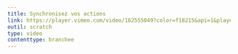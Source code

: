 ```yaml
---
title: Synchronisez vos actions
link: https://player.vimeo.com/video/162555049?color=f18215&api=1&player_id=video_Player_3
outil: scratch
type: video
contenttype: branchee
---
```

